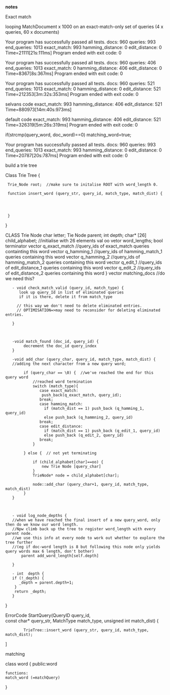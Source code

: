 __notes__

Exact match

looping MatchDocument x 1000 on an exact-match-only set of queries (4 x queries, 60 x documents)



Your program has successfully passed all tests.
docs: 960 queries: 993 end_queries: 1013
exact_match: 993 hamming_distance: 0 edit_distance: 0
Time=21111[21s:111ms]
Program ended with exit code: 0

Your program has successfully passed all tests.
docs: 960 queries: 406 end_queries: 1013
exact_match: 0 hamming_distance: 406 edit_distance: 0
Time=8367[8s:367ms]
Program ended with exit code: 0

Your program has successfully passed all tests.
docs: 960 queries: 521 end_queries: 1013
exact_match: 0 hamming_distance: 0 edit_distance: 521
Time=212353[3m:32s:353ms]
Program ended with exit code: 0

selvans code
exact_match: 993 hamming_distance: 406 edit_distance: 521
Time=880973[14m:40s:973ms]

default code
exact_match: 993 hamming_distance: 406 edit_distance: 521
Time=326319[5m:26s:319ms]
Program ended with exit code: 0



if(strcmp(query_word, doc_word)==0)  matching_word=true;

Your program has successfully passed all tests.
docs: 960 queries: 993 end_queries: 1013
exact_match: 993 hamming_distance: 0 edit_distance: 0
Time=20787[20s:787ms]
Program ended with exit code: 0

build a trie tree

Class Trie Tree {
     
     Trie_Node root;  //make sure to initalise ROOT with word_length 0.
     
     function insert_word (query_str, query_id, match_type, match_dist) {
     
     
     
     
     }


     


}

CLASS Trie Node
    char letter;
    Tie Node parent;
    int depth;
     char* [26] child_alphabet;   //initialise with 26 elements val oo
     vetor <int>word_lengths;
      bool terminator
        vector <int> q_exact_match   //query_ids of exact_match queries containting this word
        vector <int> q_hamming_1    //query_ids of hamming_match_1 queries containing this word
        vector <int> q_hamming_2   //query_ids of hamming_match_2 queries containing this word
        vector <int> q_edit_1   //query_ids of edit_distance_1 queries containing this word
        vector <int> q_edit_2   //query_ids of edit_distance_2 queries containing this word
    }
       vector <int> matching_docs  //do we need this?
       
       - void check_match_valid (query_id, match_type) {
          look up query_Id in list of eliminated queries
          if it is there, delete it from match_type
          
         // this way we don't need to delete eliminated entries.
         // OPTIMISATION=>may need to reconsider for deleting eliminated entries.

       }
       


       -void match_found (doc_id, query_id) {
            decrement the doc_id query_index
       }
       
       -void add_char (query_char, query_id, match_type, match_dist) {
       //adding the next character from a new query word;
       
            if (query_char == \0) {  //we've reached the end for this query word
                //reached word termination
                switch (match_type){
                   case exact_match:
                    push_back(q_exact_match, query_id);
                   break;
                   case hamming_match:
                     if (match_dist == 1) push_back (q_hamming_1, query_id)
                     else push_back (q_hammning_2, query_id)
                   break;
                   case edit_distance:
                     if (match_dist == 1) push_back (q_edit_1, query_id)
                     else push_back (q_edit_2, query_id)    
                   break;
                }
            
            } else {  // not yet terminating

                if (child_alphabet[char]==oo) {
                    new Trie Node [query_char]
                }
                TrieNode* node = child_alphabet[char];

                node::add_char (query_char+1, query_id, match_type, match_dist)
            }
       }
       


       - void log_node_depths {
       //when we have reached the final insert of a new query_word, only then do we know our word length.
       //Npw climb back up the tree to register word_length with every parent node.
       //we use this info at every node to work out whether to explore the tree further
       //(eg if doc-word length is 8 but following this node only yields query words max 6 length, don't bother)
           parent add_word_length[self.depth]

       }

       - int  depth {
       if (!_depth) {
          _depth = parent.depth+1;
        }
        return _depth;
       }
}



ErrorCode StartQuery(QueryID        query_id,   
                     const char*    query_str,
                     MatchType      match_type,
                     unsigned int   match_dist) {

            TrieTree::insert_word (query_str, query_id, match_type, match_dist);

                     
]


matching

class word {
    public:word
    
    functions:
    match_word (=matchQuery)
    
    
    
    
    
}
    




